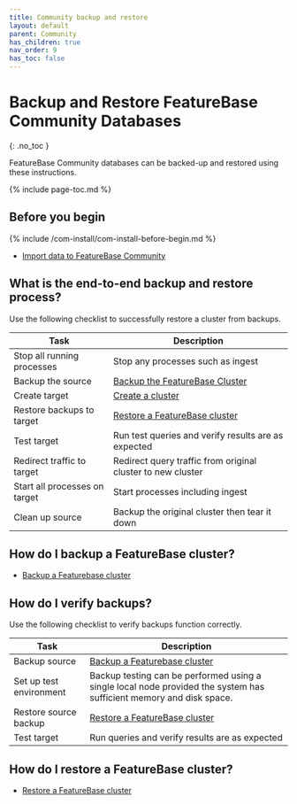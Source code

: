 ```yaml
---
title: Community backup and restore
layout: default
parent: Community
has_children: true
nav_order: 9
has_toc: false
---
```


# Backup and Restore FeatureBase Community Databases
{: .no_toc }

FeatureBase Community databases can be backed-up and restored using these instructions.

{% include page-toc.md %}

## Before you begin

{% include /com-install/com-install-before-begin.md %}
* [Import data to FeatureBase Community](/docs/community/com-ingest/com-ingest-manage)

## What is the end-to-end backup and restore process?

Use the following checklist to successfully restore a cluster from backups.

| Task | Description |
|---|---|
| Stop all running processes | Stop any processes such as ingest |
| Backup the source | [Backup the FeatureBase Cluster](/docs/community/com-backup/com-config-backup) |
| Create target | [Create a cluster](/docs/community/com-config/old-resize-cluster) |
| Restore backups to target | [Restore a FeatureBase cluster](/docs/community/com-backup/com-config-restore) |
| Test target | Run test queries and verify results are as expected |
| Redirect traffic to target | Redirect query traffic from original cluster to new cluster |
| Start all processes on target | Start processes including ingest |
| Clean up source | Backup the original cluster then tear it down |

## How do I backup a FeatureBase cluster?

* [Backup a Featurebase cluster](/docs/community/com-backup/com-config-backup)

## How do I verify backups?

Use the following checklist to verify backups function correctly.

| Task | Description |
|---|---|
| Backup source | [Backup a Featurebase cluster](/docs/community/com-backup/com-config-backup) |
| Set up test environment | Backup testing can be performed using a single local node provided the system has sufficient memory and disk space. |
| Restore source backup | [Restore a FeatureBase cluster](/docs/community/com-backup/com-config-restore) |
| Test target | Run queries and verify results are as expected |

## How do I restore a FeatureBase cluster?

* [Restore a FeatureBase cluster](/docs/community/com-backup/com-config-restore)

